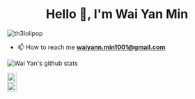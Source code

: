 <h1 align="center">Hello 👋, I'm Wai Yan Min</h1>
<p align="left"> <img src="https://komarev.com/ghpvc/?username=th3lolipop" alt="th3lolipop" /> </p>

- 📫  How to reach me **waiyann.min1001@gmail.com**

![Wai Yan's github stats](https://github-readme-stats.vercel.app/api?username=th3lolipop&show_icons=true)


<a href="https://linkedin.com/in/wai-yan-min" target="__blank"><img align="center" src="https://cdn.jsdelivr.net/npm/simple-icons@3.0.1/icons/linkedin.svg" alt="dtherhtun" width="22px" /></a>  
<a href="https://twitter.com/th3lolipop" target="__blank"><img align="center" src="https://cdn.jsdelivr.net/npm/simple-icons@v3/icons/twitter.svg" alt="dtherhtun" width="22px" /></a> 

